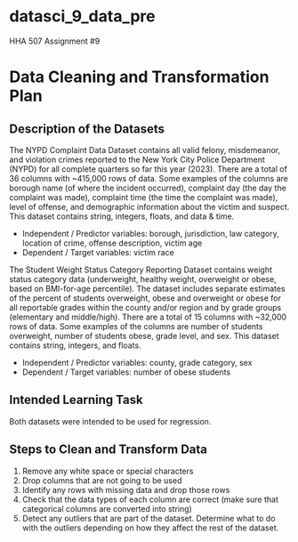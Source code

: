 # datasci_9_data_pre

HHA 507 Assignment #9

# Data Cleaning and Transformation Plan

## Description of the Datasets

The NYPD Complaint Data Dataset contains all valid felony, misdemeanor, and violation crimes reported to the New York City Police Department (NYPD) for all complete quarters so far this year (2023). There are a total of 36 columns with ~415,000 rows of data. Some examples of the columns are borough name (of where the incident occurred), complaint day (the day the complaint was made), complaint time (the time the complaint was made), level of offense, and demographic information about the victim and suspect. This dataset contains string, integers, floats, and data & time. 

- Independent / Predictor variables: borough, jurisdiction, law category, location of crime, offense description, victim age
- Dependent / Target variables: victim race

The Student Weight Status Category Reporting Dataset contains weight status category data (underweight, healthy weight, overweight or obese, based on BMI-for-age percentile). The dataset includes separate estimates of the percent of students overweight, obese and overweight or obese for all reportable grades within the county and/or region and by grade groups (elementary and middle/high). There are a total of 15 columns with ~32,000 rows of data. Some examples of the columns are number of students overweight, number of students obese, grade level, and sex. This dataset contains string, integers, and floats.

- Independent / Predictor variables: county, grade category, sex
- Dependent / Target variables: number of obese students

## Intended Learning Task

Both datasets were intended to be used for regression.

## Steps to Clean and Transform Data

1. Remove any white space or special characters
2. Drop columns that are not going to be used
3. Identify any rows with missing data and drop those rows
4. Check that the data types of each column are correct (make sure that categorical columns are converted into string)
5. Detect any outliers that are part of the dataset. Determine what to do with the outliers depending on how they affect the rest of the dataset.
